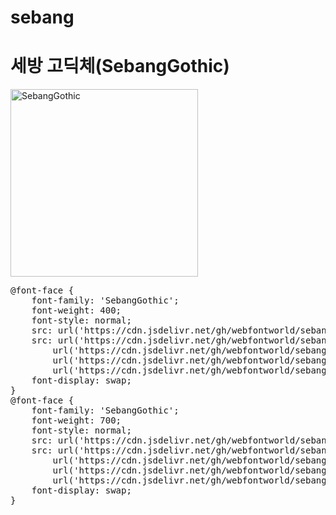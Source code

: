 # sebang


# 세방 고딕체(SebangGothic)

<a href="https://wess.tistory.com/250" target="_blank">
    <img src="https://webfontworld.github.io/sebang/SebangGothic.jpg" alt="SebangGothic" style="width:300px">
</a>

<pre>
@font-face {
    font-family: 'SebangGothic';
    font-weight: 400;
    font-style: normal;
    src: url('https://cdn.jsdelivr.net/gh/webfontworld/sebang/SebangGothicRegular.eot');
    src: url('https://cdn.jsdelivr.net/gh/webfontworld/sebang/SebangGothicRegular.eot?#iefix') format('embedded-opentype'),
        url('https://cdn.jsdelivr.net/gh/webfontworld/sebang/SebangGothicRegular.woff2') format('woff2'),
        url('https://cdn.jsdelivr.net/gh/webfontworld/sebang/SebangGothicRegular.woff') format('woff'),
        url('https://cdn.jsdelivr.net/gh/webfontworld/sebang/SebangGothicRegular.ttf') format("truetype");
    font-display: swap;
}
@font-face {
    font-family: 'SebangGothic';
    font-weight: 700;
    font-style: normal;
    src: url('https://cdn.jsdelivr.net/gh/webfontworld/sebang/SebangGothicBold.eot');
    src: url('https://cdn.jsdelivr.net/gh/webfontworld/sebang/SebangGothicBold.eot?#iefix') format('embedded-opentype'),
        url('https://cdn.jsdelivr.net/gh/webfontworld/sebang/SebangGothicBold.woff2') format('woff2'),
        url('https://cdn.jsdelivr.net/gh/webfontworld/sebang/SebangGothicBold.woff') format('woff'),
        url('https://cdn.jsdelivr.net/gh/webfontworld/sebang/SebangGothicBold.ttf') format("truetype");
    font-display: swap;
}
</pre>
